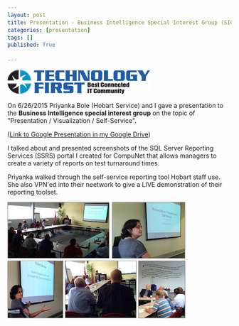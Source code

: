 ```yaml
---
layout: post
title: Presentation - Business Intelligence Special Interest Group (SIG)
categories: [presentation]
tags: []
published: True

---
```

<img src="/images/TechFirstlogo.png">  

On 6/26/2015 Priyanka Bole (Hobart Service) and I gave a presentation to the **Business Intelligence special interest group** on the topic of "Presentation / Visualization / Self-Service". 

(<a href="https://docs.google.com/presentation/d/1mn347CMpRPsLrnMjSgGXN5NvMMa23dbnXGZzoSODfik/edit?usp=sharing">Link to Google Presentation in my Google Drive</a>)

I talked about and presented screenshots of the SQL Server Reporting Services (SSRS) portal I created for CompuNet that allows managers to create a variety of reports on test turnaround times. 

Priyanka walked through the self-service reporting tool Hobart staff use. She also VPN'ed into their neetwork to give a LIVE demonstration of their reporting toolset.

<img src="/images/BI_SIG_Presentation_400x262.png">  
